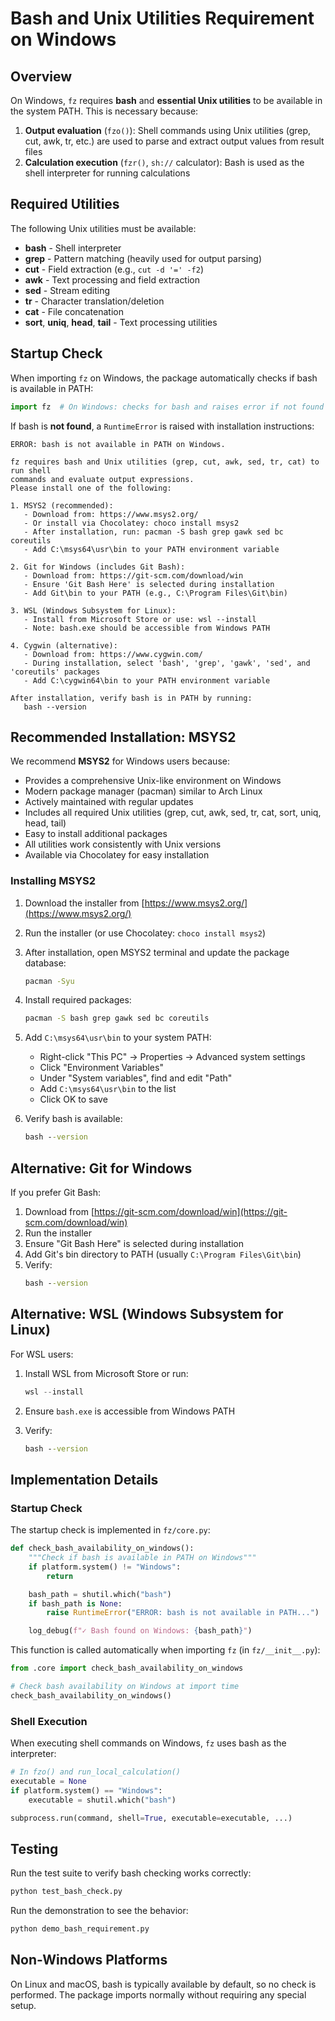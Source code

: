 # Bash and Unix Utilities Requirement on Windows

## Overview

On Windows, `fz` requires **bash** and **essential Unix utilities** to be available in the system PATH. This is necessary because:

1. **Output evaluation** (`fzo()`): Shell commands using Unix utilities (grep, cut, awk, tr, etc.) are used to parse and extract output values from result files
2. **Calculation execution** (`fzr()`, `sh://` calculator): Bash is used as the shell interpreter for running calculations

## Required Utilities

The following Unix utilities must be available:

- **bash** - Shell interpreter
- **grep** - Pattern matching (heavily used for output parsing)
- **cut** - Field extraction (e.g., `cut -d '=' -f2`)
- **awk** - Text processing and field extraction
- **sed** - Stream editing
- **tr** - Character translation/deletion
- **cat** - File concatenation
- **sort**, **uniq**, **head**, **tail** - Text processing utilities

## Startup Check

When importing `fz` on Windows, the package automatically checks if bash is available in PATH:

```python
import fz  # On Windows: checks for bash and raises error if not found
```

If bash is **not found**, a `RuntimeError` is raised with installation instructions:

```
ERROR: bash is not available in PATH on Windows.

fz requires bash and Unix utilities (grep, cut, awk, sed, tr, cat) to run shell
commands and evaluate output expressions.
Please install one of the following:

1. MSYS2 (recommended):
   - Download from: https://www.msys2.org/
   - Or install via Chocolatey: choco install msys2
   - After installation, run: pacman -S bash grep gawk sed bc coreutils
   - Add C:\msys64\usr\bin to your PATH environment variable

2. Git for Windows (includes Git Bash):
   - Download from: https://git-scm.com/download/win
   - Ensure 'Git Bash Here' is selected during installation
   - Add Git\bin to your PATH (e.g., C:\Program Files\Git\bin)

3. WSL (Windows Subsystem for Linux):
   - Install from Microsoft Store or use: wsl --install
   - Note: bash.exe should be accessible from Windows PATH

4. Cygwin (alternative):
   - Download from: https://www.cygwin.com/
   - During installation, select 'bash', 'grep', 'gawk', 'sed', and 'coreutils' packages
   - Add C:\cygwin64\bin to your PATH environment variable

After installation, verify bash is in PATH by running:
   bash --version
```

## Recommended Installation: MSYS2

We recommend **MSYS2** for Windows users because:

- Provides a comprehensive Unix-like environment on Windows
- Modern package manager (pacman) similar to Arch Linux
- Actively maintained with regular updates
- Includes all required Unix utilities (grep, cut, awk, sed, tr, cat, sort, uniq, head, tail)
- Easy to install additional packages
- All utilities work consistently with Unix versions
- Available via Chocolatey for easy installation

### Installing MSYS2

1. Download the installer from [https://www.msys2.org/](https://www.msys2.org/)
2. Run the installer (or use Chocolatey: `choco install msys2`)
3. After installation, open MSYS2 terminal and update the package database:
   ```bash
   pacman -Syu
   ```
4. Install required packages:
   ```bash
   pacman -S bash grep gawk sed bc coreutils
   ```
5. Add `C:\msys64\usr\bin` to your system PATH:
   - Right-click "This PC" → Properties → Advanced system settings
   - Click "Environment Variables"
   - Under "System variables", find and edit "Path"
   - Add `C:\msys64\usr\bin` to the list
   - Click OK to save

6. Verify bash is available:
   ```cmd
   bash --version
   ```

## Alternative: Git for Windows

If you prefer Git Bash:

1. Download from [https://git-scm.com/download/win](https://git-scm.com/download/win)
2. Run the installer
3. Ensure "Git Bash Here" is selected during installation
4. Add Git's bin directory to PATH (usually `C:\Program Files\Git\bin`)
5. Verify:
   ```cmd
   bash --version
   ```

## Alternative: WSL (Windows Subsystem for Linux)

For WSL users:

1. Install WSL from Microsoft Store or run:
   ```powershell
   wsl --install
   ```

2. Ensure `bash.exe` is accessible from Windows PATH
3. Verify:
   ```cmd
   bash --version
   ```

## Implementation Details

### Startup Check

The startup check is implemented in `fz/core.py`:

```python
def check_bash_availability_on_windows():
    """Check if bash is available in PATH on Windows"""
    if platform.system() != "Windows":
        return

    bash_path = shutil.which("bash")
    if bash_path is None:
        raise RuntimeError("ERROR: bash is not available in PATH...")

    log_debug(f"✓ Bash found on Windows: {bash_path}")
```

This function is called automatically when importing `fz` (in `fz/__init__.py`):

```python
from .core import check_bash_availability_on_windows

# Check bash availability on Windows at import time
check_bash_availability_on_windows()
```

### Shell Execution

When executing shell commands on Windows, `fz` uses bash as the interpreter:

```python
# In fzo() and run_local_calculation()
executable = None
if platform.system() == "Windows":
    executable = shutil.which("bash")

subprocess.run(command, shell=True, executable=executable, ...)
```

## Testing

Run the test suite to verify bash checking works correctly:

```bash
python test_bash_check.py
```

Run the demonstration to see the behavior:

```bash
python demo_bash_requirement.py
```

## Non-Windows Platforms

On Linux and macOS, bash is typically available by default, so no check is performed. The package imports normally without requiring any special setup.

